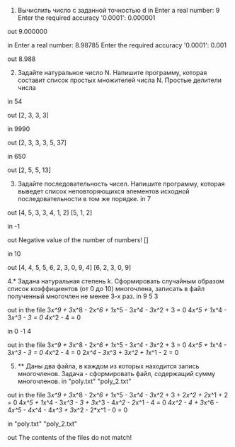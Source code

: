 1. Вычислить число c заданной точностью d
in
Enter a real number: 9
Enter the required accuracy '0.0001': 0.000001

out
9.000000

in
Enter a real number: 8.98785
Enter the required accuracy '0.0001': 0.001

out
8.988

2. Задайте натуральное число N. Напишите программу, которая составит список простых множителей числа N.
Простые делители числа

in
54

out
[2, 3, 3, 3]

in
9990

out
[2, 3, 3, 3, 5, 37]

in
650

out
[2, 5, 5, 13]

3. Задайте последовательность чисел. Напишите программу, которая выведет список неповторяющихся элементов исходной последовательности в том же порядке.
in
7

out
[4, 5, 3, 3, 4, 1, 2]
[5, 1, 2]

in
-1

out
Negative value of the number of numbers!
[]

in
10

out
[4, 4, 5, 5, 6, 2, 3, 0, 9, 4]
[6, 2, 3, 0, 9]

4.* Задана натуральная степень k. Сформировать случайным образом список коэффициентов (от 0 до 10) многочлена, записать в файл полученный многочлен не менее 3-х раз.
in
9
5
3

out in the file
3*x^9 + 3*x^8 - 2*x^6 + 1*x^5 - 3*x^4 - 3*x^2 + 3 = 0
4*x^5 + 1*x^4 - 3*x^3 - 3 = 0
4*x^2 - 4 = 0

in
0
-1
4

out in the file
3*x^9 + 3*x^8 - 2*x^6 + 1*x^5 - 3*x^4 - 3*x^2 + 3 = 0
4*x^5 + 1*x^4 - 3*x^3 - 3 = 0
4*x^2 - 4 = 0
2*x^4 - 3*x^3 + 3*x^2 + 1*x^1 - 2 = 0

5. ** Даны два файла, в каждом из которых находится запись многочленов. Задача - сформировать файл, содержащий сумму многочленов.
in
"poly.txt"
"poly_2.txt"

out in the file
3*x^9 + 3*x^8 - 2*x^6 + 1*x^5 - 3*x^4 - 3*x^2 + 3 + 2*x^2 + 2*x^1 + 2 = 0
4*x^5 + 1*x^4 - 3*x^3 - 3 + 3*x^3 - 4*x^2 - 2*x^1 - 4 = 0
4*x^2 - 4 + 3*x^6 - 4*x^5 - 4*x^4 - 4*x^3 + 3*x^2 - 2*x^1 - 0 = 0

in
"poly.txt"
"poly_2.txt"

out
The contents of the files do not match!
